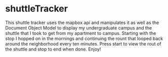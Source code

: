 # shuttleTracker
This shuttle tracker uses the mapbox api and manipulates it as well as the Document Object Model to display my undergraduate campus and the shuttle that I took to get from my apartment to campus. Starting with the stop I hopped on in the mornings and continuing the rount that looped back around the neighborhood every ten minutes. Press start to view the rout of the shuttle and stop to end when done. Enjoy! 
